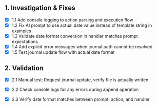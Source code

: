 ## 1. Investigation & Fixes
- [x] 1.1 Add console logging to action parsing and execution flow
- [x] 1.2 Fix AI prompt to use actual date value instead of template string in examples
- [x] 1.3 Validate date format conversion in handler matches prompt expectations
- [x] 1.4 Add explicit error messages when journal path cannot be resolved
- [x] 1.5 Test journal update flow with actual date format

## 2. Validation
- [x] 2.1 Manual test: Request journal update, verify file is actually written
- [x] 2.2 Check console logs for any errors during append operation
- [x] 2.3 Verify date format matches between prompt, action, and handler

